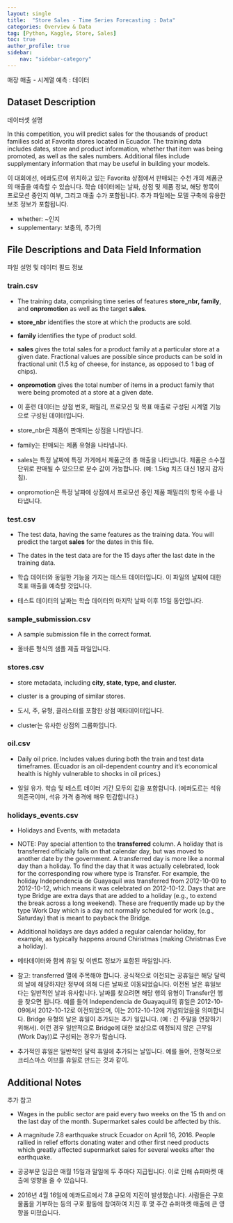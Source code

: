 ```yaml
---
layout: single
title:  "Store Sales - Time Series Forecasting : Data"
categories: Overview & Data
tag: [Python, Kaggle, Store, Sales]
toc: true
author_profile: true
sidebar:
    nav: "sidebar-category"
---
```


매장 매출 - 시계열 예측 : 데이터

## Dataset Description

데이터셋 설명

In this competition, you will predict sales for the thousands of product families sold at Favorita stores located in Ecuador. The training data includes dates, store and product information, whether that item was being promoted, as well as the sales numbers. Additional files include supplymentary information that may be useful in building your models.

이 대회에선, 에콰도르에 위치하고 있는 Favorita 상점에서 판매되는 수천 개의 제품군의 매출을 예측할 수 있습니다. 학습 데이터에는 날짜, 상점 및 제품 정보, 해당 항목이 프로모션 중인지 여부, 그리고 매출 수가 포함됩니다. 추가 파일에는 모델 구축에 유용한 보조 정보가 포함됩니다.

 

- whether: ~인지
- supplementary: 보충의, 추가의

## File Descriptions and Data Field Information

파일 설명 및 데이터 필드 정보

### train.csv

- The training data, comprising time series of features **store_nbr, family**, and **onpromotion** as well as the target **sales**.
- **store_nbr** identifies the store at which the products are sold.
- **family** identifies the type of product sold.
- **sales** gives the total sales for a product family at a particular store at a given date. Fractional values are possible since products can be sold in fractional unit (1.5 kg of cheese, for instance, as opposed to 1 bag of chips).
- **onpromotion** gives the total number of items in a product family that were being promoted at a store at a given date.

- 이 훈련 데이터는 상점 번호, 패밀리, 프로모션 및 목표 매출로 구성된 시계열 기능으로 구성된 데이터입니다.
- store_nbr은 제품이 판매되는 상점을 나타냅니다.
- family는 판매되는 제품 유형을 나타냅니다.
- sales는 특정 날짜에 특정 가게에서 제품군의 총 매출을 나타냅니다. 제품은 소수점 단위로 판매될 수 있으므로 분수 값이 가능합니다. (예: 1.5kg 치즈 대신 1봉지 감자칩).
- onpromotion은 특정 날짜에 상점에서 프로모션 중인 제품 패밀리의 항목 수를 나타냅니다.

### test.csv

- The test data, having the same features as the training data. You will predict the target **sales** for the dates in this file.
- The dates in the test data are for the 15 days after the last date in the training data.

- 학습 데이터와 동일한 기능을 가지는 테스트 데이터입니다. 이 파일의 날짜에 대한 목표 매출을 예측할 것입니다.
- 테스트 데이터의 날짜는 학습 데이터의 마지막 날짜 이후 15일 동안입니다.

### sample_submission.csv

- A sample submission file in the correct format.

- 올바른 형식의 샘플 제출 파일입니다.

### stores.csv

- store metadata, including **city, state, type, and cluster.**
- cluster is a grouping of similar stores.

- 도시, 주, 유형, 클러스터를 포함한 상점 메타데이터입니다.
- cluster는 유사한 상점의 그룹화입니다.

### oil.csv

- Daily oil price. Includes values during both the train and test data timeframes. (Ecuador is an oil-dependent country and it’s economical health is highly vulnerable to shocks in oil prices.)

- 일일 유가. 학습 및 테스트 데이터 기간 모두의 값을 포함합니다. (에콰도르는 석유 의존국이며, 석유 가격 충격에 매우 민감합니다.)

### holidays_events.csv

- Holidays and Events, with metadata
- NOTE: Pay special attention to the **transferred** column. A holiday that is transferred officially falls on that calendar day, but was moved to another date by the government. A transferred day is more like a normal day than a holiday. To find the day that it was actually celebrated, look for the corresponding row where type is Transfer. For example, the holiday Independencia de Guayaquil was transferred from 2012-10-09 to 2012-10-12, which means it was celebrated on 2012-10-12. Days that are type Bridge are extra days that are added to a holiday (e.g., to extend the break across a long weekend). These are frequently made up by the type Work Day which is a day not normally scheduled for work (e.g., Saturday) that is meant to payback the Bridge.
- Additional holidays are days added a regular calendar holiday, for example, as typically happens around Chiristmas (making Christmas Eve a holiday).

- 메타데이터와 함께 휴일 및 이벤트 정보가 포함된 파일입니다.
- 참고: transferred 열에 주목해야 합니다. 공식적으로 이전되는 공휴일은 해당 달력의 날에 해당하지만 정부에 의해 다른 날짜로 이동되었습니다. 이전된 날은 휴일보다는 일반적인 날과 유사합니다. 날짜를 찾으려면 해당 행의 유형이 Transfer인 행을 찾으면 됩니다. 예를 들어 Independencia de Guayaquil의 휴일은 2012-10-09에서 2012-10-12로 이전되었으며, 이는 2012-10-12에 기념되었음을 의미합니다. Bridge 유형의 날은 휴일이 추가되는 추가 일입니다. (예 : 긴 주말을 연장하기 위해서). 이런 경우 일반적으로 Bridge에 대한 보상으로 예정되지 않은 근무일(Work Day))로 구성되는 경우가 많습니다.
- 추가적인 휴일은 일반적인 달력 휴일에 추가되는 날입니다. 예를 들어, 전형적으로 크리스마스 이브를 휴일로 만드는 것과 같이.

## Additional Notes

추가 참고

- Wages in the public sector are paid every two weeks on the 15 th and on the last day of the month. Supermarket sales could be affected by this.
- A magnitude 7.8 earthquake struck Ecuador on April 16, 2016. People rallied in relief efforts donating water and other first need products which greatly affected supermarket sales for several weeks after the earthquake.

- 공공부문 임금은 매월 15일과 말일에 두 주마다 지급됩니다. 이로 인해 슈퍼마켓 매출에 영향을 줄 수 있습니다.
- 2016년 4월 16일에 에콰도르에서 7.8 규모의 지진이 발생했습니다. 사람들은 구호 물품을 기부하는 등의 구호 활동에 참여하여 지진 후 몇 주간 슈퍼마켓 매출에 큰 영향을 미쳤습니다.